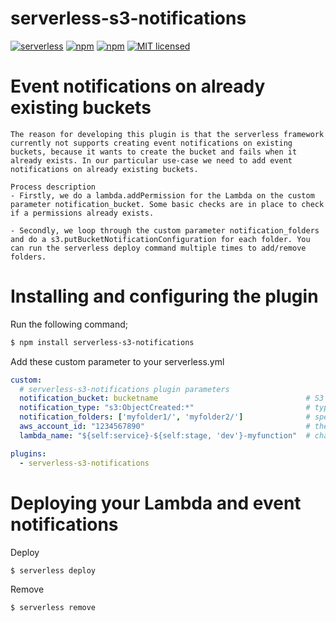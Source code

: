 # serverless-s3-notifications

[![serverless](http://public.serverless.com/badges/v3.svg)](http://www.serverless.com)
[![npm](https://img.shields.io/npm/v/serverless-s3-notifications.svg)](https://www.npmjs.com/package/serverless-s3-notifications)
[![npm](https://img.shields.io/npm/dt/serverless-s3-notifications.svg)](https://www.npmjs.com/package/serverless-s3-notifications)
[![MIT licensed](https://img.shields.io/badge/license-MIT-blue.svg)](https://raw.githubusercontent.com/kevinrambaud/serverless-functions-path/master/LICENSE)

# Event notifications on already existing buckets
```
The reason for developing this plugin is that the serverless framework currently not supports creating event notifications on existing buckets, because it wants to create the bucket and fails when it already exists. In our particular use-case we need to add event notifications on already existing buckets.

Process description
- Firstly, we do a lambda.addPermission for the Lambda on the custom parameter notification_bucket. Some basic checks are in place to check if a permissions already exists.

- Secondly, we loop through the custom parameter notification_folders and do a s3.putBucketNotificationConfiguration for each folder. You can run the serverless deploy command multiple times to add/remove folders.
```

# Installing and configuring the plugin
Run the following command;
```bash
$ npm install serverless-s3-notifications
```

Add these custom parameter to your serverless.yml
```yaml
custom:
  # serverless-s3-notifications plugin parameters
  notification_bucket: bucketname                                 # S3 bucket you need to place the event notifications on
  notification_type: "s3:ObjectCreated:*"                         # type of action you want to trigger the event notification
  notification_folders: ['myfolder1/', 'myfolder2/']              # specify any number of `folders`s that you want the event to trigger on.
  aws_account_id: "1234567890"                                    # the aws account id where the parameter notification_bucket resides
  lambda_name: "${self:service}-${self:stage, 'dev'}-myfunction"  # change myfunction to your Lambda function name!

plugins:
  - serverless-s3-notifications
```

# Deploying your Lambda and event notifications
Deploy
```bash
$ serverless deploy
```

Remove
```bash
$ serverless remove
```